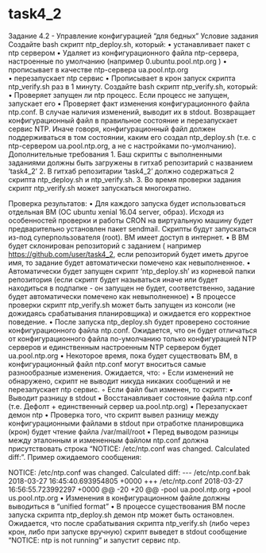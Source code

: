 # task4_2

Задание 4.2 - Управление конфигурацией “для бедных”
Условие задания
Создайте bash скрипт ntp_deploy.sh, который:
    • устанавливает пакет с ntp сервером
    • Удаляет из конфигурационного файла ntp-сервера, настроенные по умолчанию (например 0.ubuntu.pool.ntp.org )
    • прописывает в качестве ntp-сервера ua.pool.ntp.org  
    • перезапускает ntp сервис
    • Прописывает в крон запуск скрипта ntp_verify.sh раз в 1 минуту.
Создайте bash скрипт ntp_verify.sh, который:
    • Проверяет запущен ли ntp процесс. Если процесс не запущен, запускает его
    • Проверяет факт изменения конфигурационного файла ntp.conf. В случае наличия изменений, выводит их в stdout. Возвращает конфигурационный файл в правильное состояние и перезапускает сервис NTP. Иначе говоря, конфигурационный файл должен поддерживаться в том состоянии, каким его создал ntp_deploy.sh (т.е. с ntp-сервером ua.pool.ntp.org, а не с настройками по-умолчанию).
Дополнительные требования
    1. Баш скрипты  с выполненными заданиями должны быть загружены в гитхаб репозитарий c названием ‘task4_2’
    2. В гитхаб репозитарии ‘task4_2’ должно содержаться 2 скрипта  ntp_deploy.sh и ntp_verify.sh.
    3. Во время проверки задания скрипт ntp_verify.sh может запускаться многократно.

Проверка результатов:
    • Для каждого запуска будет использоваться отдельная ВМ (ОС ubuntu xenial 16.04 server, образ). Исходя из особенностей проверки и работы СRON на виртуальную машину будет предварительно установлен пакет sendmail. Скрипты будут запускаться из-под суперпользователя (root). ВМ имеет доступ в интернет.
    • В ВМ будет склонирован репозиторий с заданием ( например https://github.com/user/task4_2, если репозиторий будет иметь другое имя, то задание будет автоматически помечено как невыполненное.
    • Автоматически будет запущен скрипт  ‘ntp_deploy.sh’ из корневой папки репозитория (если скрипт будет называться иначе или будет находиться в подпапке - он запущен не будет, соответственно, задание будет автоматически помечено как невыполненное)
    • В процессе проверки скрипт ntp_verify.sh может быть запущен из консоли (не дожидаясь срабатывания планировщика) и ожидается его корректное поведение.
    • После запуска ntp_deploy.sh будет проверено состояние конфигурационного файла ntp.conf. Ожидается, что он будет отличаться от конфигурационного файла по-умолчанию только конфигурацией NTP серверов и единственным настроенным NTP сервером будет ua.pool.ntp.org
    • Некоторое время, пока будет существовать ВМ, в конфигурационный файл ntp.conf могут вноситься самые разнообразные изменения. Ожидается, что:
        ◦ Если изменений не обнаружено, скрипт не выводит никуда никаких сообщений и не перезапускает ntp сервис.
        ◦ Если файл был изменен, то скрипт:
            ▪ Выводит разницу в stdout
            ▪ Восстанавливает состояние файла ntp.conf (т.е. Дефолт + единственный сервер  ua.pool.ntp.org)
            ▪ Перезапускает демон ntp
    • Проверка того, что скрипт вывел разницу между конфигурационными файлами в stdout при отработке планировщика (крон) будет чтение файла /var/mail/root
    • Перед выводом разницы между эталонным и измененным файлом ntp.conf должна присутствовать строка “NOTICE: /etc/ntp.conf was changed. Calculated diff:”. Пример ожидаемого сообщения:

NOTICE: /etc/ntp.conf was changed. Calculated diff:
	--- /etc/ntp.conf.bak   2018-03-27 16:45:40.693954805 +0000
	+++ /etc/ntp.conf       2018-03-27 16:56:55.723992297 +0000
	@@ -20 +20 @@
	-pool ua.pool.ntp.org
	+pool us.pool.ntp.org
    • Изменения в конфигурационном файле должны выводиться в “unified format”
    • В процессе существования ВМ после запуска скрипта ntp_deploy.sh демон ntp может быть остановлен. Ожидается, что после срабатывания скрипта ntp_verify.sh (либо через крон, либо при запуске вручную) скрипт выведет в stdout сообщение “NOTICE: ntp is not running” и запустит сервис ntp.
